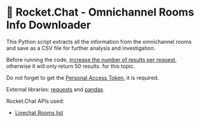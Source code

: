 # 🚀 Rocket.Chat - Omnichannel Rooms Info Downloader

This Python script extracts all the information from the omnichannel rooms and save as a CSV file for further analysis and investigation.

Before running the code, [increase the number of results per request](https://docs.rocket.chat/guides/administration/admin-panel/settings/general#rest-api), otherwise it will only return 50 results.  for this topic.

Do not forget to get the [Personal Access Token](https://docs.rocket.chat/guides/user-guides/user-panel/managing-your-account/personal-access-token), it is required.

External libraries: [requests](https://requests.readthedocs.io/en/latest/) and [pandas](https://pandas.pydata.org/).

Rocket.Chat APIs used: 
- [Livechat Rooms list](https://developer.rocket.chat/reference/api/rest-api/endpoints/omnichannel/omnichannel-endpoints/rooms/livechat-rooms-list)
